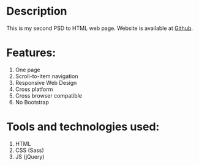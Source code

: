 # Description

This is my second PSD to HTML web page. Website is available at [Github](https://gintasp.github.io/power-website/).

# Features:

1.  One page
2.  Scroll-to-item navigation
3.  Responsive Web Design
4.  Cross platform
5.  Cross browser compatible
6.  No Bootstrap

# Tools and technologies used:

1.  HTML
2.  CSS (Sass)
3.  JS (jQuery)
